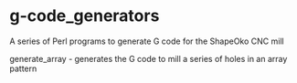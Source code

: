 g-code_generators
==================

A series of Perl programs to generate G code for the ShapeOko CNC mill

generate_array - generates the G code to mill a series of holes in an array
pattern
